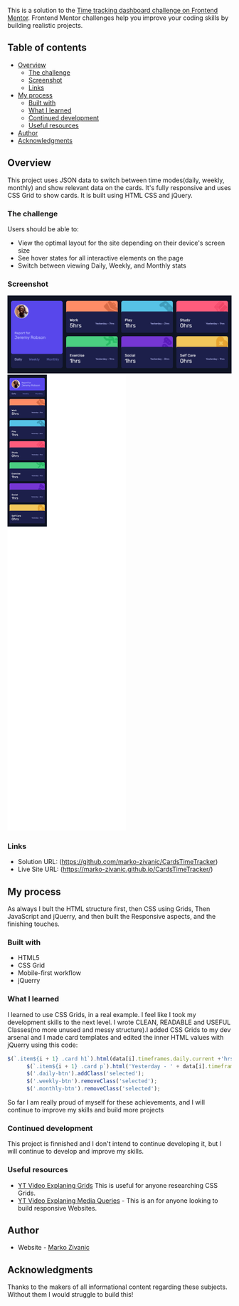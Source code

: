 
This is a solution to the [Time tracking dashboard challenge on Frontend Mentor](https://www.frontendmentor.io/challenges/time-tracking-dashboard-UIQ7167Jw). Frontend Mentor challenges help you improve your coding skills by building realistic projects. 

## Table of contents

- [Overview](#overview)
  - [The challenge](#the-challenge)
  - [Screenshot](#screenshot)
  - [Links](#links)
- [My process](#my-process)
  - [Built with](#built-with)
  - [What I learned](#what-i-learned)
  - [Continued development](#continued-development)
  - [Useful resources](#useful-resources)
- [Author](#author)
- [Acknowledgments](#acknowledgments)

## Overview

This project uses JSON data to switch between time modes(daily, weekly, monthly) and show relevant data on the cards. It's fully responsive and uses CSS Grid to show cards. It is built using HTML CSS and jQuery.

### The challenge

Users should be able to:

- View the optimal layout for the site depending on their device's screen size
- See hover states for all interactive elements on the page
- Switch between viewing Daily, Weekly, and Monthly stats

### Screenshot

![](./Screenshot(1).png)
![](./Screenshot(2).png)


### Links

- Solution URL: (https://github.com/marko-zivanic/CardsTimeTracker)
- Live Site URL: (https://marko-zivanic.github.io/CardsTimeTracker/)

## My process

As always I bult the HTML structure first, then CSS using Grids, Then JavaScript and jQuerry, and then built the Responsive aspects, and the finishing touches.

### Built with

- HTML5
- CSS Grid
- Mobile-first workflow
- jQuerry

### What I learned

I learned to use CSS Grids, in a real example. I feel like I took my development skills to the next level. I wrote CLEAN, READABLE and USEFUL Classes(no more unused and messy structure).I added CSS Grids to my dev arsenal and I made card templates and edited the inner HTML values with jQuerry using this code:
```js
$(`.item${i + 1} .card h1`).html(data[i].timeframes.daily.current +'hrs');
      $(`.item${i + 1} .card p`).html('Yesterday - ' + data[i].timeframes.daily.previous + 'hrs');
      $('.daily-btn').addClass('selected');
      $('.weekly-btn').removeClass('selected');
      $('.monthly-btn').removeClass('selected');
```

So far I am really proud of myself for these achievements, and I will continue to improve my skills and build more projects

### Continued development

This project is finnished and I don't intend to continue developing it, but I will continue to develop and improve my skills.

### Useful resources

- [YT Video Explaning Grids](https://www.youtube.com/watch?v=EiNiSFIPIQE) This is useful for anyone researching CSS Grids.
- [YT Video Explaning Media Queries](https://www.youtube.com/watch?v=K24lUqcT0Ms) - This is an for anyone looking to build responsive Websites.

## Author

- Website - [Marko Zivanic](https://marko-zivanic.github.io/website/)

## Acknowledgments

Thanks to the makers of all informational content regarding these subjects. Without them I would struggle to build this!
